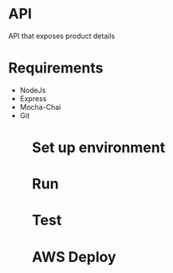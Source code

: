 # API
API that exposes product details

# Requirements

<ul>
    <li> NodeJs
    <li> Express
    <li> Mocha-Chai
    <li> Git
<ul>

# Set up environment


# Run 


# Test


# AWS Deploy

